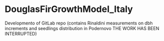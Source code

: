 # DouglasFirGrowthModel_Italy
Developmento of GitLab repo
(contains Rinaldini measurements on dbh increments and seedlings distribution in Podernovo
THE WORK HAS BEEN INTERRUPTED)
